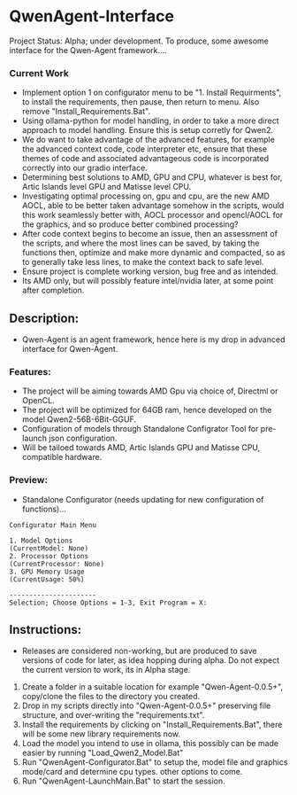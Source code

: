 # QwenAgent-Interface
Project Status: Alpha; under development. To produce, some awesome interface for the Qwen-Agent framework....

### Current Work
- Implement option 1 on configurator menu to be "1. Install Requirments", to install the requirements, then pause, then return to menu. Also remove "Install_Requirements.Bat".
- Using ollama-python for model handling, in order to take a more direct approach to model handling. Ensure this is setup corretly for Qwen2.
- We do want to take advantage of the advanced features, for example the advanced context code, code interpreter etc, ensure that these themes of code and associated advantageous code is incorporated correctly into our gradio interface.
- Determining best solutions to AMD, GPU and CPU, whatever is best for, Artic Islands level GPU and Matisse level CPU.
- Investigating optimal processing on, gpu and cpu, are the new AMD AOCL, able to be better taken advantage somehow in the scripts, would this work seamlessly better with, AOCL processor and opencl/AOCL for the graphics, and so produce better combined processing?
- After code context begins to become an issue, then an assessment of the scripts, and where the most lines can be saved, by taking the functions then, optimize and make more dynamic and compacted, so as to generally take less lines, to make the context back to safe level. 
- Ensure project is complete working version, bug free and as intended.
- Its AMD only, but will possibly feature intel/nvidia later, at some point after completion.

## Description:
- Qwen-Agent is an agent framework, hence here is my drop in advanced interface for Qwen-Agent. 

### Features:
- The project will be aiming towards AMD Gpu via choice of, Directml or OpenCL.
- The project will be optimized for 64GB ram, hence developed on the model Qwen2-56B-6Bit-GGUF. 
- Configuration of models through Standalone Configrator Tool for pre-launch json configuration.
- Will be tailoed towards AMD, Artic Islands GPU and Matisse CPU, compatible hardware.

### Preview:
- Standalone Configurator (needs updating for new configuration of functions)...
```
Configurator Main Menu

1. Model Options
(CurrentModel: None)
2. Processor Options
(CurrentProcessor: None)
3. GPU Memory Usage
(CurrentUsage: 50%)

----------------------
Selection; Choose Options = 1-3, Exit Program = X:

```

## Instructions:
- Releases are considered non-working, but are produced to save versions of code for later, as idea hopping during alpha. Do not expect the current version to work, its in Alpha stage.
1. Create a folder in a suitable location for example "Qwen-Agent-0.0.5+", copy/clone the files to the directory you created.
2. Drop in my scripts directly into "Qwen-Agent-0.0.5+" preserving file structure, and over-writing the "requirements.txt".
3. Install the requirements by clicking on "Install_Requirements.Bat", there will be some new library requirements now.
4. Load the model you intend to use in ollama, this possibly can be made easier by running "Load_Qwen2_Model.Bat"
5. Run "QwenAgent-Configurator.Bat" to setup the, model file and graphics mode/card and determine cpu types. other options to come.
6. Run "QwenAgent-LaunchMain.Bat" to start the session. 


